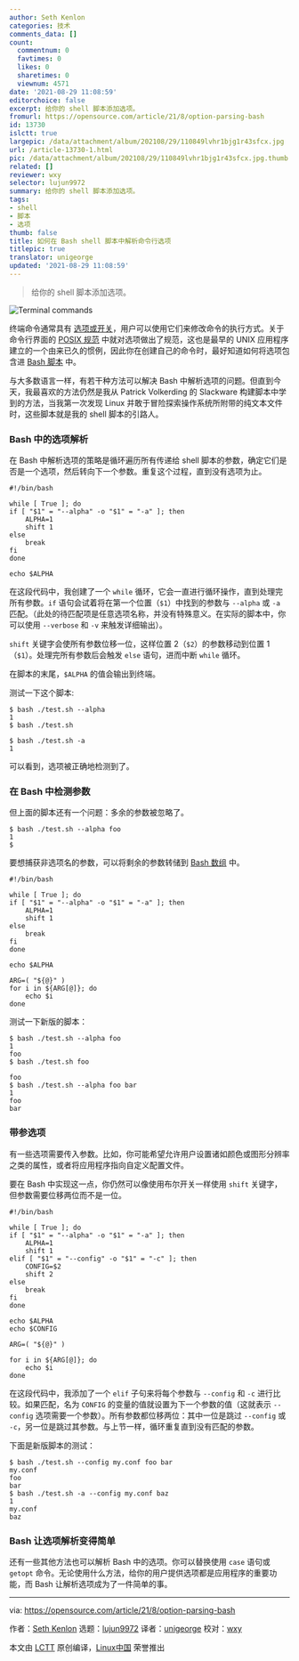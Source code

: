```yaml
---
author: Seth Kenlon
categories: 技术
comments_data: []
count:
  commentnum: 0
  favtimes: 0
  likes: 0
  sharetimes: 0
  viewnum: 4571
date: '2021-08-29 11:08:59'
editorchoice: false
excerpt: 给你的 shell 脚本添加选项。
fromurl: https://opensource.com/article/21/8/option-parsing-bash
id: 13730
islctt: true
largepic: /data/attachment/album/202108/29/110849lvhr1bjg1r43sfcx.jpg
url: /article-13730-1.html
pic: /data/attachment/album/202108/29/110849lvhr1bjg1r43sfcx.jpg.thumb.jpg
related: []
reviewer: wxy
selector: lujun9972
summary: 给你的 shell 脚本添加选项。
tags:
- shell
- 脚本
- 选项
thumb: false
title: 如何在 Bash shell 脚本中解析命令行选项
titlepic: true
translator: unigeorge
updated: '2021-08-29 11:08:59'
---
```



> 
> 给你的 shell 脚本添加选项。
> 
> 
> 


![](/data/attachment/album/202108/29/110849lvhr1bjg1r43sfcx.jpg "Terminal commands")


终端命令通常具有 [选项或开关](https://opensource.com/article/21/8/linux-terminal#options)，用户可以使用它们来修改命令的执行方式。关于命令行界面的 [POSIX 规范](https://opensource.com/article/19/7/what-posix-richard-stallman-explains) 中就对选项做出了规范，这也是最早的 UNIX 应用程序建立的一个由来已久的惯例，因此你在创建自己的命令时，最好知道如何将选项包含进 [Bash 脚本](https://opensource.com/downloads/bash-scripting-ebook) 中。


与大多数语言一样，有若干种方法可以解决 Bash 中解析选项的问题。但直到今天，我最喜欢的方法仍然是我从 Patrick Volkerding 的 Slackware 构建脚本中学到的方法，当我第一次发现 Linux 并敢于冒险探索操作系统所附带的纯文本文件时，这些脚本就是我的 shell 脚本的引路人。


### Bash 中的选项解析


在 Bash 中解析选项的策略是循环遍历所有传递给 shell 脚本的参数，确定它们是否是一个选项，然后转向下一个参数。重复这个过程，直到没有选项为止。



```
#!/bin/bash

while [ True ]; do
if [ "$1" = "--alpha" -o "$1" = "-a" ]; then
    ALPHA=1
    shift 1
else
    break
fi
done

echo $ALPHA

```

在这段代码中，我创建了一个 `while` 循环，它会一直进行循环操作，直到处理完所有参数。`if` 语句会试着将在第一个位置（`$1`）中找到的参数与 `--alpha` 或 `-a` 匹配。（此处的待匹配项是任意选项名称，并没有特殊意义。在实际的脚本中，你可以使用 `--verbose` 和 `-v` 来触发详细输出）。


`shift` 关键字会使所有参数位移一位，这样位置 2（`$2`）的参数移动到位置 1（`$1`）。处理完所有参数后会触发 `else` 语句，进而中断 `while` 循环。


在脚本的末尾，`$ALPHA` 的值会输出到终端。


测试一下这个脚本:



```
$ bash ./test.sh --alpha
1
$ bash ./test.sh

$ bash ./test.sh -a
1

```

可以看到，选项被正确地检测到了。


### 在 Bash 中检测参数


但上面的脚本还有一个问题：多余的参数被忽略了。



```
$ bash ./test.sh --alpha foo
1
$

```

要想捕获非选项名的参数，可以将剩余的参数转储到 [Bash 数组](https://opensource.com/article/18/5/you-dont-know-bash-intro-bash-arrays) 中。



```
#!/bin/bash

while [ True ]; do
if [ "$1" = "--alpha" -o "$1" = "-a" ]; then
    ALPHA=1
    shift 1
else
    break
fi
done

echo $ALPHA

ARG=( "${@}" )
for i in ${ARG[@]}; do
    echo $i
done

```

测试一下新版的脚本：



```
$ bash ./test.sh --alpha foo
1
foo
$ bash ./test.sh foo

foo
$ bash ./test.sh --alpha foo bar
1
foo
bar

```

### 带参选项


有一些选项需要传入参数。比如，你可能希望允许用户设置诸如颜色或图形分辨率之类的属性，或者将应用程序指向自定义配置文件。


要在 Bash 中实现这一点，你仍然可以像使用布尔开关一样使用 `shift` 关键字，但参数需要位移两位而不是一位。



```
#!/bin/bash

while [ True ]; do
if [ "$1" = "--alpha" -o "$1" = "-a" ]; then
    ALPHA=1
    shift 1
elif [ "$1" = "--config" -o "$1" = "-c" ]; then
    CONFIG=$2
    shift 2
else
    break
fi
done

echo $ALPHA
echo $CONFIG

ARG=( "${@}" )

for i in ${ARG[@]}; do
    echo $i
done

```

在这段代码中，我添加了一个 `elif` 子句来将每个参数与 `--config` 和 `-c` 进行比较。如果匹配，名为 `CONFIG` 的变量的值就设置为下一个参数的值（这就表示 `--config` 选项需要一个参数）。所有参数都位移两位：其中一位是跳过 `--config` 或 `-c`，另一位是跳过其参数。与上节一样，循环重复直到没有匹配的参数。


下面是新版脚本的测试：



```
$ bash ./test.sh --config my.conf foo bar
my.conf
foo
bar
$ bash ./test.sh -a --config my.conf baz
1
my.conf
baz

```

### Bash 让选项解析变得简单


还有一些其他方法也可以解析 Bash 中的选项。你可以替换使用 `case` 语句或 `getopt` 命令。无论使用什么方法，给你的用户提供选项都是应用程序的重要功能，而 Bash 让解析选项成为了一件简单的事。




---


via: <https://opensource.com/article/21/8/option-parsing-bash>


作者：[Seth Kenlon](https://opensource.com/users/seth) 选题：[lujun9972](https://github.com/lujun9972) 译者：[unigeorge](https://github.com/unigeorge) 校对：[wxy](https://github.com/wxy)


本文由 [LCTT](https://github.com/LCTT/TranslateProject) 原创编译，[Linux中国](https://linux.cn/) 荣誉推出